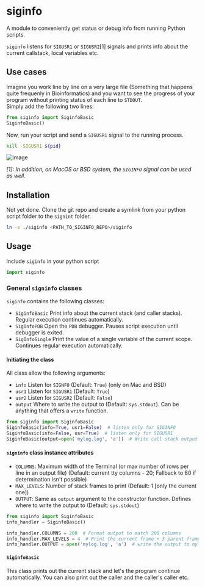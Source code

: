 # siginfo

A module to conveniently get status or debug info from running Python scripts.

<code>siginfo</code> listens for <code>SIGUSR1</code> or <code>SIGUSR2</code>[1] signals and prints info about the current callstack, local variables etc.

## Use cases
Imagine you work line by line on a very large file (Something that happens quite frequenly in Bioinformatics) and you want to see the progress of your program without printing status of each line to <code>STDOUT</code>.<br>
Simply add the following two lines:

```python
from siginfo import SiginfoBasic
SiginfoBasic()
```

Now, run your script and send a <code>SIGUSR1</code> signal to the running process.
```bash
kill -SIGUSR1 ${pid}
```

![image](https://user-images.githubusercontent.com/875703/52584898-a18b9500-2e33-11e9-9d9c-ba2539f3dfb2.png)

*[1]: In addition, on MacOS or BSD system, the <code>SIGINFO</code> signal can be used as well.*

## Installation
Not yet done. Clone the git repo and create a symlink from your python script folder to the <code>signint</code> folder.
```bash
ln -s ./siginfo <PATH_TO_SIGINFO_REPO>/siginfo
```

## Usage
Include <code>siginfo</code> in your python script
```python
import siginfo
```

### General <code>signinfo</code> classes
<code>siginfo</code> contains the following classes:
- <code>SiginfoBasic</code> Print info about the current stack (and caller stacks). Regular execution continues automatically.
- <code>SigInfoPDB</code> Open the <code>PDB</code> debugger. Pauses script execution until debugger is exited.
- <code>SigInfoSingle</code> Print the value of a single variable of the current scope. Continues regular execution automatically.

#### Initiating the class
All class allow the following arguments:
- <code>info</code> Listen for <code>SIGNFO</code> (Default: <code>True</code>) (only on Mac and BSD)
- <code>usr1</code> Listen for <code>SIGUSR1</code> (Default: <code>True</code>)
- <code>usr2</code> Listen for <code>SIGUSR2</code> (Default: <code>False</code>)
- <code>output</code> Where to write the output to (Default: <code>sys.stdout</code>). Can be anything that offers a <code>write</code> function.

```python
from siginfo import SiginfoBasic
SiginfoBasic(info=True, usr1=False)  # listen only for SIGINFO
SiginfoBasic(info=False, usr=True)  # listen only for SIGUSR1
SiginfoBasic(output=open('mylog.log', 'a'))  # Write call stack output to a log file
```

#### <code>signinfo</code> class instance attributes
- <code>COLUMNS</code>: Maximum width of the Terminal (or max number of rows per line in an output file) (Default: current tty columns - 20; Fallback to 80 if determination isn't possible)
- <code>MAX_LEVELS</code>: Number of stack frames to print (Default: 1 [only the current one])
- <code>OUTPUT</code>: Same as <code>output</code> argument to the constructor function. Defines where to write the output to (Default: <code>sys.stdout</code>)

```python
from siginfo import SiginfoBasic
info_handler = SiginfoBasic()

info_handler.COLUMNS = 200  # Format output to match 200 columns
info_handler.MAX_LEVELS = 4  # Print the current frame + 3 parent frames
info_handler.OUTPUT = open('mylog.log', 'a')  # write the output to mylog.log
```

#### <code>SiginfoBasic</code>

This class prints out the current stack and let's the program continue automatically. You can also print out the caller and the caller's caller etc.
